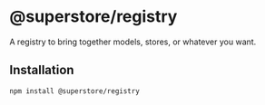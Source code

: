 # @superstore/registry

A registry to bring together models, stores, or whatever you want.

## Installation

```
npm install @superstore/registry
```
